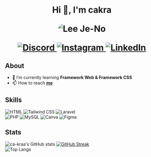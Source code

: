 <h1 align="center">Hi 👋, I'm cakra
<p align="center">
  <img src="https://github.com/ca-kraa/ca-kraa/raw/main/Lee%20Je-no.gif" alt="Lee Je-No" style="border-radius: 20px;">
</p>
<!-- <p align="center">
<a href="https://visitcount.itsvg.in">
  <img src="https://visitcount.itsvg.in/api?id=68689489&label=Profile%20Views&pretty=false" />
</a>
</p> -->
<p align="center">
  <a href="https://discord.com/users/948092281557237842">
    <img src="https://img.shields.io/badge/Discord-7289DA?style=for-the-badge&logo=discord&logoColor=white" alt="Discord">
  </a>
  <a href="https://www.instagram.com/cakacakkkk/">
    <img src="https://img.shields.io/badge/Instagram-E4405F?style=for-the-badge&logo=instagram&logoColor=white" alt="Instagram">
  </a>
  <a href="https://www.linkedin.com/in/nabil-mufti-811562201/">
    <img src="https://img.shields.io/badge/LinkedIn-0077B5?style=for-the-badge&logo=linkedin&logoColor=white" alt="LinkedIn">
  </a>
</p>
</h1>

## About
- 🌱 I’m currently learning **Framework Web & Framework CSS**
- 📫 How to reach **[me](mailto:nabilmufti14@gmail.com)**


## Skills
![HTML](https://img.shields.io/badge/HTML-239120?style=for-the-badge&logo=html5&logoColor=white)
![Tailwind CSS](https://img.shields.io/badge/Tailwind_CSS-38B2AC?style=for-the-badge&logo=tailwind-css&logoColor=white)
![Laravel](https://img.shields.io/badge/Laravel-FF2D20?style=for-the-badge&logo=laravel&logoColor=white)
<br>
![PHP](https://img.shields.io/badge/PHP-777BB4?style=for-the-badge&logo=php&logoColor=white)
![MySQL](https://img.shields.io/badge/MySQL-005C84?style=for-the-badge&logo=mysql&logoColor=white)
![Canva](https://img.shields.io/badge/Canva-%2300C4CC.svg?&style=for-the-badge&logo=Canva&logoColor=white)
![Figma](https://img.shields.io/badge/Figma-F24E1E?style=for-the-badge&logo=figma&logoColor=white)

## Stats
![ca-kraa's GitHub stats](https://github-readme-stats.vercel.app/api?username=ca-kraa&show_icons=true&theme=radical&hide_border=true)
[![GitHub Streak](https://streak-stats.demolab.com?user=ca-kraa&theme=radical&hide_border=true)](https://git.io/streak-stats) <br>
![Top Langs](https://github-readme-stats.vercel.app/api/top-langs/?username=ca-kraa&layout=compact&theme=radical&hide_border=true)

